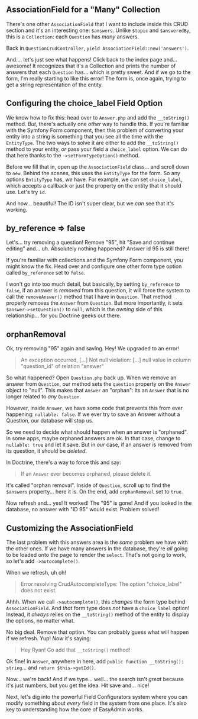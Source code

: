 ## AssociationField for a "Many" Collection

There's one other `AssociationField` that I want to include inside this CRUD section
and it's an interesting one: `$answers`. Unlike `$topic` and `$answeredBy`, this is a
`Collection`: each `Question` has *many* answers.

Back in `QuestionCrudController`, `yield AssociationField::new('answers')`.

And.... let's just see what happens! Click back to the index page and... awesome!
It recognizes that it's a Collection and prints the number of answers that each
`Question` has... which is pretty sweet. And if we go to the form, I'm really
starting to like this error! The form is, once again, trying to get a string
representation of the entity.

## Configuring the choice_label Field Option

We know how to fix this: head over to `Answer.php` and add the `__toString()`
method. *But*, there's actually one *other* way to handle this. If you're familiar
with the Symfony Form component, then this problem of converting your entity into a
string is something that you see all the time with the `EntityType`. The two ways to
solve it are either to add the `__toString()` method to your entity, *or* pass your
field a `choice_label` option. We can do that here thanks to the
`->setFormTypeOption()` method.

Before we fill that in, open up the `AssociationField` class... and scroll down to
`new`. Behind the scenes, this uses the `EntityType` for the form. So any options
`EntityType` has, *we* have. For example, we can set `choice_label`, which accepts
a callback or just the property on the entity that it should use. Let's try
`id`.

And now... beautiful! The ID isn't super clear, but we *can* see that it's working.

## by_reference => false

Let's... try removing a question! Remove "95", hit "Save and continue editing"
and... uh. Absolutely nothing happened? Answer id 95 is still there!

If you're familiar with collections and the Symfony Form component, you might
know the fix. Head over and configure one other form type option called `by_reference`
set to `false`.

I won't go into too much detail, but basically, by setting `by_reference` to `false`,
if an answer is *removed* from this question, it will force the system to call
the `removeAnswer()` method that I have in `Question`. That method properly removes
the `Answer` from `Question`. But more importantly, it sets `$answer->setQuestion()`
to `null`, which is the *owning* side of this relationship... for you Doctrine geeks
out there.

## orphanRemoval

Ok, try removing "95" again and saving. Hey! We upgraded to an error!

> An exception occurred, [...] Not null violation: [...] null value in
> column "question_id" of relation "answer"

So what happened? Open `Question.php` back up. When we remove an answer from `Question`,
our method sets the `question` property on the `Answer` object to "null". This makes
that `Answer` an "orphan": its an `Answer` that is no longer related to *any* `Question`.

However, inside `Answer`, we have some code that prevents this from ever
happening: `nullable: false`. If we ever try to save an Answer without a Question,
our database will stop us.

So we need to decide what should happen when an answer is "orphaned". In some
apps, maybe orphaned answers are ok. In that case, change to `nullable: true`
and let it save. But in *our* case, if an answer is removed from its question,
it should be *deleted*.

In Doctrine, there's a way to force this and say:

> If an `Answer` ever becomes orphaned, please delete it.

It's called "orphan removal". Inside of `Question`, scroll up to find the `$answers`
property... here it is. On the end, add `orphanRemoval` set to `true`.

Now refresh and... yes! It worked! The "95" is gone! And if you looked in the database,
no answer with "ID 95" would exist. Problem solved!

## Customizing the AssociationField

The last problem with this answers area is the *same* problem we have with the other
ones. If we have many answers in the database, they're *all* going to be loaded onto
the page to render the `select`. That's not going to work, so let's add
`->autocomplete()`.

When we refresh, uh oh!

> Error resolving CrudAutocompleteType: The option "choice_label" does not exist.

Ahhh. When we call `->autocomplete()`, this *changes* the form type behind
`AssociationField`. And *that* form type does *not* have a `choice_label` option!
Instead, it *always* relies on the `__toString()` method of the entity to display
the options, no matter what.

No big deal. Remove that option. You can probably guess what will happen if we
refresh. Yup! *Now* it's saying:


> Hey Ryan! Go add that `__toString()` method!

Ok fine! In `Answer`, anywhere in here, add `public function __toString(): string`...
and `return $this->getId()`.

Now... we're back! And if we type... well... the search isn't *great* because
it's just numbers, but you get the idea. Hit save and... nice!

Next, let's dig into the powerful Field Configurators system where you can modify
something about *every* field in the system from one place. It's also key to
understanding how the core of EasyAdmin works.
